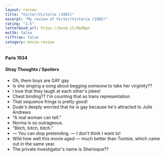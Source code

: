 ```yaml
---
layout: review
title: "Victor/Victoria (1982)"
excerpt: "My review of Victor/Victoria (1982)"
rating: "3.5"
letterboxd_url: https://boxd.it/9bd0pn
mst3k: false
rifftrax: false
category: movie-review
---
```


#### Paris 1934

#### Stray Thoughts / Spoilers

- Oh, them boys are GAY gay
- Is she singing a song about begging someone to take her virginity??
- I love that they laugh at each other's jokes!
- Chest binding?? I'm counting that as trans representation
- That sequence fringe is pretty good!
- Dude's deeply worried that he is gay because he's attracted to Julie Andrews
- "A real woman can tell."
- Norma is so outrageous.
- "Bitch, bitch, bitch."
- — You can stop pretending. — I don't think I want to!
- Wild how well this movie aged — much better than Tootsie, which came out in the same year.
- The private investigator's name is Sherloque??
